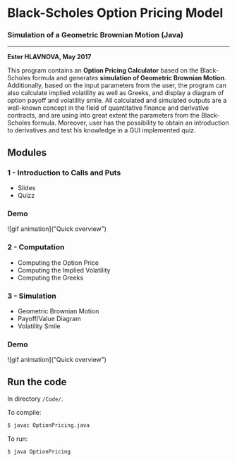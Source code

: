 # Black-Scholes Option Pricing Model
### Simulation of a Geometric Brownian Motion (Java)
---

**Ester HLAVNOVA, May 2017**

This program contains an **Option Pricing Calculator** based on the Black-Scholes formula and generates **simulation of Geometric Brownian Motion**. Additionally, based on the input parameters from the user, the program can also calculate implied volatility as well as Greeks, and display a diagram of option payoff and volatility smile. All calculated and simulated outputs are a well-known concept in the field of quantitative finance and derivative contracts, and are using into great extent the parameters from the Black-Scholes formula. Moreover, user has the possibility to obtain an introduction to derivatives and test his knowledge in a GUI implemented quiz.

## Modules

### 1 - Introduction to Calls and Puts
 - Slides
 - Quizz

### Demo
![gif animation]("Quick overview")

### 2 - Computation
 - Computing the Option Price
 - Computing the Implied Volatility
 - Computing the Greeks

### 3 - Simulation
 - Geometric Brownian Motion
 - Payoff/Value Diagram
 - Volatility Smile

### Demo
![gif animation]("Quick overview")

## Run the code
In directory ```/Code/```.

To compile:
```bash
$ javac OptionPricing.java
```

To run:
```bash
$ java OptionPricing
```
